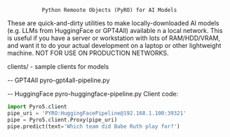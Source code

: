                Python Remoote Objects (PyRO) for AI Models

These are quick-and-dirty utilities to make locally-downloaded AI models
(e.g. LLMs from HuggingFace or GPT4All) available n a local network. This
is useful if you have a server or workstation with lots of
RAM/HDD/VRAM, and want it to do your actual development on a laptop or
other lightweight machine. NOT FOR USE ON PRODUCTION NETWORKS.

clients/  - sample clients for models

-- GPT4All
pyro-gpt4all-pipeline.py

-- HuggingFace
pyro-huggingface-pipeline.py
Client code:
```python
import Pyro5.client
pipe_uri = 'PYRO:HuggingFacePipeline@192.168.1.100:39321'
pipe = Pyro5.client.Proxy(pipe_uri)
pipe.predict(text='Which team did Babe Ruth play for?')
```
